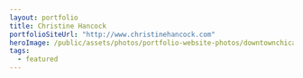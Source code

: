 ```yaml
---
layout: portfolio
title: Christine Hancock
portfolioSiteUrl: "http://www.christinehancock.com"
heroImage: /public/assets/photos/portfolio-website-photos/downtownchicagorealestate-scr.png
tags:
  - featured
---
```

